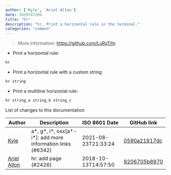 ```yaml
---
author: ['Kyle', 'Ariel Allon']
date: 1629747204
title: "hr"
description: "hr, Print a horizontal rule in the terminal."
categories: "common"
---
```

> More information: <https://github.com/LuRsT/hr>.

- Print a horizontal rule:

```bash
hr
```

- Print a horizontal rule with a custom string:

```bash
hr string
```

- Print a multiline horizontal rule:

```bash
hr string_a string_b string_c
```
List of changes to this documentation


Author | Description | ISO 8601 Date | GitHub link
------|-----|-----|-----
[Kyle](mailto:76597257+Gitleptune@users.noreply.github.com) | a*, g*, i*, osx[a*-i*]: add more information links (#6342) | 2021-08-23T21:33:24 | [0590a21917dc](https://github.com/tldr-pages/tldr/commit/0590a21917dc981d3cc64b8094b1cffa9d0a3b78)
[Ariel Allon](mailto:arielallon@users.noreply.github.com) | hr: add page (#2426) | 2018-10-13T14:57:50 | [9206705b8970](https://github.com/tldr-pages/tldr/commit/9206705b8970544b331be9314a0180e39b630624)

